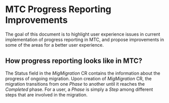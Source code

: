 # MTC Progress Reporting Improvements

The goal of this document is to highlight user experience issues in current implementation of progress reporting in MTC, and propose improvements in some of the areas for a better user experience.

## How progress reporting looks like in MTC?

The Status field in the _MigMigration_ CR contains the information about the progress of ongoing migration. Upon creation of _MigMigration_ CR, the migration transitions from one _Phase_ to another until it reaches the _Completed_ phase. For a user, a _Phase_ is simply a _Step_ among different steps that are involved in the migration. 


